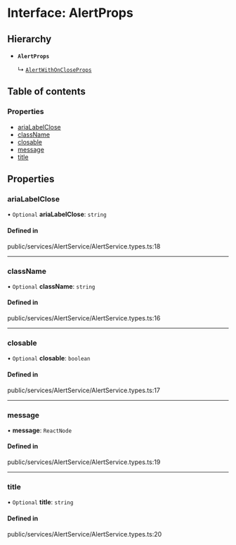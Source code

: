 # Interface: AlertProps

## Hierarchy

- **`AlertProps`**

  ↳ [`AlertWithOnCloseProps`](../wiki/AlertWithOnCloseProps)

## Table of contents

### Properties

- [ariaLabelClose](../wiki/AlertProps#arialabelclose)
- [className](../wiki/AlertProps#classname)
- [closable](../wiki/AlertProps#closable)
- [message](../wiki/AlertProps#message)
- [title](../wiki/AlertProps#title)

## Properties

### ariaLabelClose

• `Optional` **ariaLabelClose**: `string`

#### Defined in

public/services/AlertService/AlertService.types.ts:18

___

### className

• `Optional` **className**: `string`

#### Defined in

public/services/AlertService/AlertService.types.ts:16

___

### closable

• `Optional` **closable**: `boolean`

#### Defined in

public/services/AlertService/AlertService.types.ts:17

___

### message

• **message**: `ReactNode`

#### Defined in

public/services/AlertService/AlertService.types.ts:19

___

### title

• `Optional` **title**: `string`

#### Defined in

public/services/AlertService/AlertService.types.ts:20
